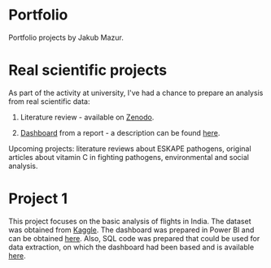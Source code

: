 # Portfolio
Portfolio projects by Jakub Mazur.

# Real scientific projects
As part of the activity at university, I've had a chance to prepare an analysis from real scientific data:
1) Literature review - available on [Zenodo](https://doi.org/10.5281/zenodo.15640143).
   
2) [Dashboard](https://github.com/AaKuba/Portfolio/blob/e11f87003f9d5c86531726e7679ecadd8fe39eef/Scientific%20dashboard.pdf) from a report - a description can be found [here](https://github.com/AaKuba/Portfolio/blob/d81c718e847164bc03c56abdb660f00f0e464316/Projects%20files/Description%20-%20scientific%20dashboard).

Upcoming projects: literature reviews about ESKAPE pathogens, original articles about vitamin C in fighting pathogens, environmental and social analysis.

# Project 1 
This project focuses on the basic analysis of flights in India. The dataset was obtained from [Kaggle](https://www.kaggle.com/datasets/rohitgrewal/airlines-flights-data).
The dashboard was prepared in Power BI and can be obtained [here](https://github.com/AaKuba/Portfolio/blob/82b014445bdb92e48c4f2813b66fd2e4f5c809c2/Flight%20analysis%20dashboard.pbix).
Also, SQL code was prepared that could be used for data extraction, on which the dashboard had been based and is available [here](https://github.com/AaKuba/Portfolio/blob/fa9b092ca693a3410a5078e0fadb6b08f203f891/Projects%20files/Project%201%20-%20flight%20analysis%20SQL%20code).
